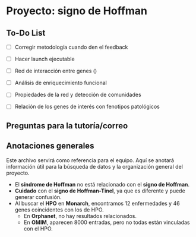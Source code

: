# Proyecto: signo de Hoffman

## To-Do List

- [ ]  Corregir metodología cuando den el feedback
- [ ]  Hacer launch ejecutable

- [ ]  Red de interacción entre genes ()
- [ ]  Análisis de enriquecimiento funcional
- [ ]  Propiedades de la red y detección de comunidades
- [ ]  Relación de los genes de interés con fenotipos patológicos

## Preguntas para la tutoría/correo

## Anotaciones generales

Este archivo servirá como referencia para el equipo. Aquí se anotará información útil para la búsqueda de datos y la organización general del proyecto.

- El **síndrome de Hoffman** no está relacionado con el **signo de Hoffman**.
- **Cuidado** con el **signo de Hoffman-Tinel**, ya que es diferente y puede generar confusión.
- Al buscar el **HPO** en **Monarch**, encontramos 12 enfermedades y 46 genes coincidentes con los de HPO.  
  - En **Orphanet**, no hay resultados relacionados.
  - En **OMIM**, aparecen 8000 entradas, pero no todas están vinculadas con el HPO.



